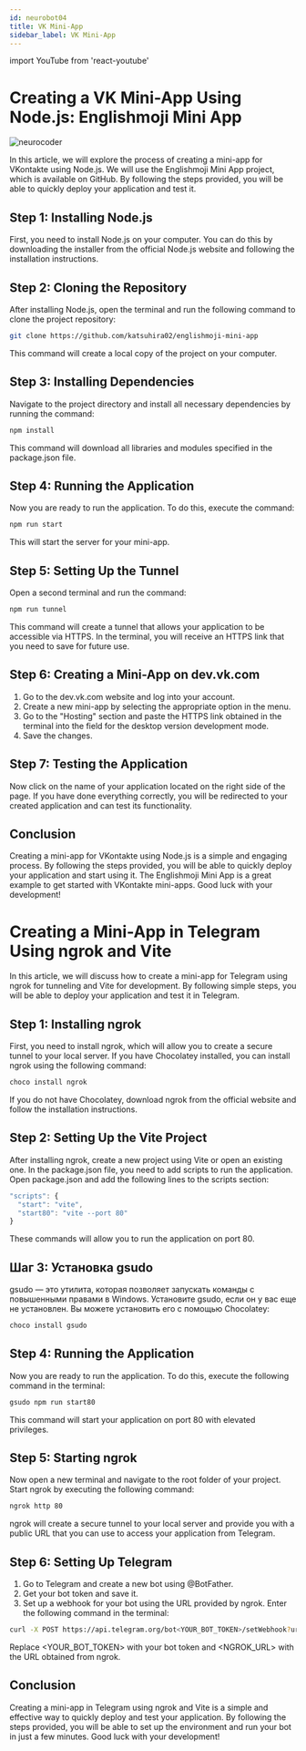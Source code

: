```yaml
---
id: neurobot04
title: VK Mini-App
sidebar_label: VK Mini-App
---
```


import YouTube from 'react-youtube'

# Creating a VK Mini-App Using Node.js: Englishmoji Mini App

![neurocoder](/img/neurobots/neuro3.png)

In this article, we will explore the process of creating a mini-app for VKontakte using Node.js. We will use the Englishmoji Mini App project, which is available on GitHub. By following the steps provided, you will be able to quickly deploy your application and test it.

<YouTube videoId='P033rWHG1y8' />

## Step 1: Installing Node.js

First, you need to install Node.js on your computer. You can do this by downloading the installer from the official Node.js website and following the installation instructions.

## Step 2: Cloning the Repository

After installing Node.js, open the terminal and run the following command to clone the project repository:

```bash
git clone https://github.com/katsuhira02/englishmoji-mini-app
```
This command will create a local copy of the project on your computer.

## Step 3: Installing Dependencies

Navigate to the project directory and install all necessary dependencies by running the command:

```bash
npm install
```

This command will download all libraries and modules specified in the package.json file.

## Step 4: Running the Application

Now you are ready to run the application. To do this, execute the command:

```bash
npm run start
```

This will start the server for your mini-app.

## Step 5: Setting Up the Tunnel

Open a second terminal and run the command:

```bash
npm run tunnel
```

This command will create a tunnel that allows your application to be accessible via HTTPS. In the terminal, you will receive an HTTPS link that you need to save for future use.

## Step 6: Creating a Mini-App on dev.vk.com

1. Go to the dev.vk.com website and log into your account.
2. Create a new mini-app by selecting the appropriate option in the menu.
3. Go to the "Hosting" section and paste the HTTPS link obtained in the terminal into the field for the desktop version development mode.
4. Save the changes.

## Step 7: Testing the Application

Now click on the name of your application located on the right side of the page. If you have done everything correctly, you will be redirected to your created application and can test its functionality.

## Conclusion

Creating a mini-app for VKontakte using Node.js is a simple and engaging process. By following the steps provided, you will be able to quickly deploy your application and start using it. The Englishmoji Mini App is a great example to get started with VKontakte mini-apps. Good luck with your development!

# Creating a Mini-App in Telegram Using ngrok and Vite

In this article, we will discuss how to create a mini-app for Telegram using ngrok for tunneling and Vite for development. By following simple steps, you will be able to deploy your application and test it in Telegram.

## Step 1: Installing ngrok

First, you need to install ngrok, which will allow you to create a secure tunnel to your local server. If you have Chocolatey installed, you can install ngrok using the following command:

```bash
choco install ngrok
```

If you do not have Chocolatey, download ngrok from the official website and follow the installation instructions.

## Step 2: Setting Up the Vite Project

After installing ngrok, create a new project using Vite or open an existing one. In the package.json file, you need to add scripts to run the application. Open package.json and add the following lines to the scripts section:

```jsx
"scripts": {
  "start": "vite",
  "start80": "vite --port 80"
}
```

These commands will allow you to run the application on port 80.

## Шаг 3: Установка gsudo

gsudo — это утилита, которая позволяет запускать команды с повышенными правами в Windows. Установите gsudo, если он у вас еще не установлен. Вы можете установить его с помощью Chocolatey:

```bash
choco install gsudo
```

## Step 4: Running the Application

Now you are ready to run the application. To do this, execute the following command in the terminal:

```bash
gsudo npm run start80
```

This command will start your application on port 80 with elevated privileges.

## Step 5: Starting ngrok

Now open a new terminal and navigate to the root folder of your project. Start ngrok by executing the following command:

```bash
ngrok http 80
```

ngrok will create a secure tunnel to your local server and provide you with a public URL that you can use to access your application from Telegram.

## Step 6: Setting Up Telegram

1. Go to Telegram and create a new bot using @BotFather.
2. Get your bot token and save it.
3. Set up a webhook for your bot using the URL provided by ngrok. Enter the following command in the terminal:

```bash
curl -X POST https://api.telegram.org/bot<YOUR_BOT_TOKEN>/setWebhook?url=<NGROK_URL>
```

Replace <YOUR_BOT_TOKEN> with your bot token and <NGROK_URL> with the URL obtained from ngrok.

## Conclusion

Creating a mini-app in Telegram using ngrok and Vite is a simple and effective way to quickly deploy and test your application. By following the steps provided, you will be able to set up the environment and run your bot in just a few minutes. Good luck with your development!
